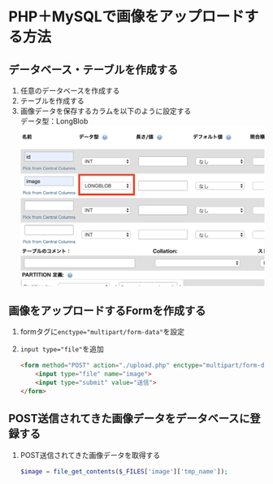 # PHP＋MySQLで画像をアップロードする方法

## データベース・テーブルを作成する
1. 任意のデータベースを作成する
2. テーブルを作成する
3. 画像データを保存するカラムを以下のように設定する  
データ型：LongBlob
	![](./img/01.png)

## 画像をアップロードするFormを作成する
1. formタグに`enctype="multipart/form-data"`を設定
2. `input type="file"`を追加
		
	```HTML
	<form method="POST" action="./upload.php" enctype="multipart/form-data">
		<input type="file" name="image">
		<input type="submit" value="送信">
	</form>
	```

## POST送信されてきた画像データをデータベースに登録する
	
1. POST送信されてきた画像データを取得する
		
	```PHP
	$image = file_get_contents($_FILES['image']['tmp_name']);
	```